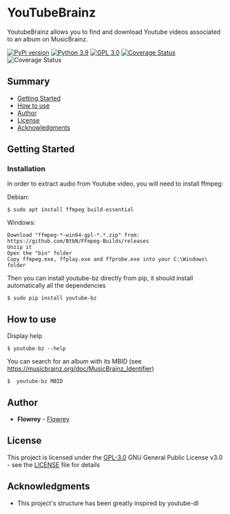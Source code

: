 # YouTubeBrainz

YoutubeBrainz allows you to find and download Youtube videos associated to an album on MusicBrainz.

[![PyPi version](https://img.shields.io/badge/pypi-0.3.0-blue)](https://pypi.org/project/youtube-bz/)
[![Python 3.9](https://img.shields.io/badge/python-3.9+-blue.svg)](https://www.python.org/downloads/release/python-390/)
[![GPL 3.0](https://img.shields.io/badge/license-GPL_3.0-blue.svg)](LICENSE.md)
[![Coverage Status](https://coveralls.io/repos/github/Flowrey/youtube-bz/badge.svg?branch=master)](https://coveralls.io/github/Flowrey/youtube-bz?branch=master)
![Coverage Status](https://github.com/flowrey/youtube-bz/actions/workflows/python-test.yml/badge.svg)


## Summary

  - [Getting Started](#getting-started)
  - [How to use](#how-to-use)
  - [Author](#author)
  - [License](#license)
  - [Acknowledgments](#acknowledgments)
  
## Getting Started

### Installation

In order to extract audio from Youtube video, you will need to install ffmpeg:

Debian:
```
$ sudo apt install ffmpeg build-essential
```

Windows:
```
Download "ffmpeg-*-win64-gpl-*.*.zip" from: https://github.com/BtbN/FFmpeg-Builds/releases
Unzip it
Open the "bin" folder
Copy ffmpeg.exe, ffplay.exe and ffprobe.exe into your C:\Windows\ folder
```

Then you can install youtube-bz directly from pip, it should install automatically all the dependencies
```
$ sudo pip install youtube-bz
```

## How to use
Display help
```
$ youtube-bz --help
```

You can search for an album with its MBID (see https://musicbrainz.org/doc/MusicBrainz_Identifier)
```
$  youtube-bz MBID
```

## Author
  
  - **Flowrey** - [Flowrey](https://github.com/Flowrey)
  
## License

This project is licensed under the [GPL-3.0](LICENSE)
GNU General Public License v3.0 - see the [LICENSE](LICENSE) file for
details

## Acknowledgments

  - This project's structure has been greatly inspired by youtube-dl
